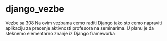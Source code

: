 django_vezbe
============

Vezbe sa 308
Na ovim vezbama cemo raditi Django tako sto cemo napraviti aplikaciju za pracenje aktivnosti profesora na seminarima.
U planu je da steknemo elementarno znanje iz Django frameworka
